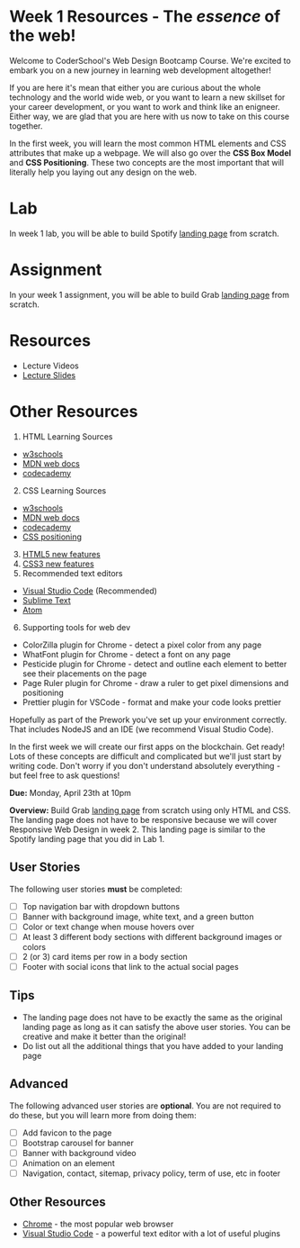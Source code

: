 # Week 1 Resources - The *essence* of the web!
Welcome to CoderSchool's Web Design Bootcamp Course. We're excited to embark you on a new journey 
in learning web development altogether!

If you are here it's mean that either you are curious about the whole technology and the world wide web, or you want to learn a new skillset for your career development, or you want to work and think like an enigneer. Either way, we are glad that you are here with us now to take on this course together.

In the first week, you will learn the most common HTML elements and CSS attributes that make up a webpage. We will also go over the **CSS Box Model** and **CSS Positioning**. These two concepts are the most important that will literally help you laying out any design on the web.

# Lab
In week 1 lab, you will be able to build Spotify [landing page](https://www.spotify.com/vn-en/) from scratch.

# Assignment
In your week 1 assignment, you will be able to build Grab [landing page](https://www.grab.com/vn/en/) from scratch.

# Resources 
- Lecture Videos
- [Lecture Slides]()

# Other Resources
1) HTML Learning Sources
- [w3schools](https://www.w3schools.com/html/default.asp)
- [MDN web docs](https://developer.mozilla.org/en-US/docs/Web/HTML)
- [codecademy](https://www.codecademy.com/learn/learn-html) 
2) CSS Learning Sources
- [w3schools](https://www.w3schools.com/css/default.asp)
- [MDN web docs](https://developer.mozilla.org/en-US/docs/Web/CSS)
- [codecademy](https://www.codecademy.com/learn/learn-css)
- [CSS positioning](https://css-tricks.com/almanac/properties/p/position/)
3) [HTML5 new features](https://code.tutsplus.com/tutorials/28-html5-features-tips-and-techniques-you-must-know--net-13520)
4) [CSS3 new features](http://webreference.com/authoring/css3/index-2.html)
5) Recommended text editors
- [Visual Studio Code](https://code.visualstudio.com/download) (Recommended)
- [Sublime Text](https://www.sublimetext.com/3)
- [Atom](https://atom.io/)
6) Supporting tools for web dev
- ColorZilla plugin for Chrome - detect a pixel color from any page
- WhatFont plugin for Chrome - detect a font on any page
- Pesticide plugin for Chrome - detect and outline each element to better see their placements on the page
- Page Ruler plugin for Chrome - draw a ruler to get pixel dimensions and positioning
- Prettier plugin for VSCode - format and make your code looks prettier

Hopefully as part of the Prework you've set up your environment correctly. That includes NodeJS and an IDE (we recommend Visual Studio Code).

In the first week we will create our first apps on the blockchain. Get ready! Lots of these concepts are difficult and complicated but we'll just start by writing code. Don't worry if you don't understand absolutely everything - but feel free to ask questions!


**Due:** Monday, April 23th at 10pm

**Overview:** Build Grab [landing page](https://www.grab.com/vn/en/) from scratch using only HTML and CSS. The landing page does not have to be responsive because we will cover Responsive Web Design in week 2. This landing page is similar to the Spotify landing page that you did in Lab 1.

## User Stories
The following user stories **must** be completed:
* [ ] Top navigation bar with dropdown buttons
* [ ] Banner with background image, white text, and a green button
* [ ] Color or text change when mouse hovers over
* [ ] At least 3 different body sections with different background images or colors
* [ ] 2 (or 3) card items per row in a body section
* [ ] Footer with social icons that link to the actual social pages

## Tips
* The landing page does not have to be exactly the same as the original landing page as long as it can satisfy the above user stories. You can be creative and make it better than the original! 
* Do list out all the additional things that you have added to your landing page

## Advanced
The following advanced user stories are **optional**. You are not required to do these, but you will learn more from doing them: 
* [ ] Add favicon to the page
* [ ] Bootstrap carousel for banner
* [ ] Banner with background video
* [ ] Animation on an element
* [ ] Navigation, contact, sitemap, privacy policy, term of use, etc in footer

## Other Resources
* [Chrome](https://www.google.com/chrome/browser/features.html) - the most popular web browser
* [Visual Studio Code](https://code.visualstudio.com/download) - a powerful text editor with a lot of useful plugins


